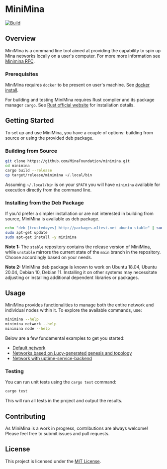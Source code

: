# MiniMina

[![Build](https://github.com/MinaFoundation/minimina/actions/workflows/build.yaml/badge.svg)](https://github.com/MinaFoundation/minimina/actions/workflows/build.yaml)

## Overview

MiniMina is a command line tool aimed at providing the capability to spin up Mina networks locally on a user's computer. For more more information see [Minimina RFC](https://www.notion.so/minafoundation/MiniMina-v2-19775eec3c604476894633f8fe84a2d0).

### Prerequisites

MiniMina requires `docker` to be present on user's machine. See [docker install](https://docs.docker.com/engine/install/).

For building and testing MiniMina requires Rust compiler and its package manager `cargo`. See [Rust official website](https://www.rust-lang.org/tools/install) for installation details.

## Getting Started

To set up and use MiniMina, you have a couple of options: building from source or using the provided deb package.

### Building from Source

```bash
git clone https://github.com/MinaFoundation/minimina.git
cd minimina
cargo build --release
cp target/release/minimina ~/.local/bin
```
Assuming `~/.local/bin` is on your `$PATH` you will have `minimina` available for execution directly from the command line.

### Installing from the Deb Package

If you'd prefer a simpler installation or are not interested in building from source, MiniMina is available as deb package.

```bash
echo "deb [trusted=yes] http://packages.o1test.net ubuntu stable" | sudo tee /etc/apt/sources.list.d/mina.list
sudo apt-get update
sudo apt-get install -y minimina
```
**Note 1:**  The `stable` repository contains the release version of MiniMina, while `unstable` mirrors the current state of the `main` branch in the repository. Choose accordingly based on your needs.

**Note 2:** MiniMina deb package is known to work on Ubuntu 18.04, Ubuntu 20.04, Debian 10, Debian 11. Installing it on other systems may necessitate adjusting or installing additional dependent libraries or packages.

## Usage

MiniMina provides functionalities to manage both the entire network and individual nodes within it. To explore the available commands, use:

```bash
minimina --help
minimina network --help
minimina node --help
```
Below are a few fundamental examples to get you started:

 - [Default network](https://github.com/MinaFoundation/minimina/wiki/Default-network)
 - [Networks based on Lucy-generated genesis and topology](https://github.com/MinaFoundation/minimina/wiki/Networks-based-on-Lucy%E2%80%90generated-genesis-and-topology)
 - [Network with uptime-service-backend](https://github.com/MinaFoundation/minimina/wiki/Network-with-uptime%E2%80%90service%E2%80%90backend)

### Testing

You can run unit tests using the `cargo test` command:

```bash
cargo test
```

This will run all tests in the project and output the results.

## Contributing

As MiniMina is a work in progress, contributions are always welcome! Please feel free to submit issues and pull requests.

## License

This project is licensed under the [MIT License](LICENSE).
